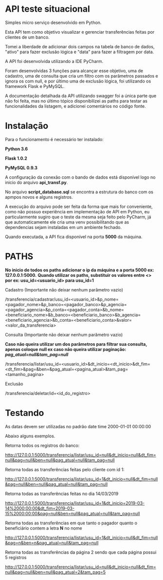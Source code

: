 # API teste situacional


Simples micro serviço desenvolvido em Python.

Esta API tem como objetivo visualizar e gerenciar transferências feitas por clientes de um banco.

Tomei a liberdade de adicionar dois campos na tabela de banco de dados, "ativo" para fazer exclusão lógica e "data" para fazer a filtragem por data.

A API foi desenvolvida utilizando a IDE PyCharm.

Foram desenvolvidas 3 funções para alcançar esse objetivo, uma de cadastro, uma de consulta que cria um filtro com os parâmetros passados e ignora os com null, e por último uma de exclusão lógica, foi utilizando os framework Flask e PyMySQL.

A documentação detalhada da API utilizando swagger foi a única parte que não foi feita, mas no último tópico disponibilizei as paths para testar as funcionalidades da listagem, e adicionei comentários no código fonte.


# Instalação


Para o funcionamento é necessário ter instalado:

**Python 3.6**

**Flask 1.0.2**

**PyMySQL 0.9.3**

A configuração da conexão com o bando de dados está disponível logo no inicio do arquivo **api_transf.py**.

No arquivo **script_database.sql** se encontra a estrutura do banco com os apmpos novos e alguns registros.

A execução do arquivo pode ser feita da forma que mais for conveniente, como não possuo experiência em implementação de API em Python, eu particularmente sugiro que o teste da mesma seja feito pelo PyCharm, já que automaticamente ele cria uma venv possibilitando que as dependencias sejam instaladas em um ambiente fechado.

Quando executada, a API fica disponível na porta **5000** da máquina.


# PATHS


**No inicio de todos os paths adicionar o ip da máquina e a porta 5000 ex: 127.0.0.1:5000.**
**Quando utilizar os paths, substituir os valores entre <> por ex: usu_id=<usuario_id> para usu_id=1**

Cadastro (Importante não deixar nenhum parâmetro vazio)

/transferencia/cadastrar/usu_id=<usuario_id>&p_nome=<pagador_nome>&p_banco=<pagador_banco>&p_agencia=<pagador_agencia>&p_conta=<pagador_conta>&b_nome=<beneficiario_nome>&b_banco=<beneficiario_banco>&b_agencia=<beneficiario_agencia>&b_conta=<beneficiario_conta>&valor=<valor_da_transferencia> 

Consulta (Importante não deixar nenhum parâmetro vazio)

**Caso não queira utilizar um dos parâmetros para filtrar sua consulta, apenas coloque null ex caso não queira utilizar paginação: _pag_atual=null&tam_pag=null_**

/transferencia/listar/usu_id=<usuario_id>&dt_inicio=<dt_inicio>&dt_fim=<dt_fim>&pag=<pagador>&ben=<beneficiario>&pag_atual=<pagina_atual>&tam_pag=<tamanho_pagina> 
  
 Exclusão
 
 /transferencia/deletar/id=<id_do_registro> 
 
 
# Testando
 

As datas devem ser utilizadas no padrão date time 2000-01-01 00:00:00

Abaixo alguns exemplos.

Retorna todos os registros do banco:

http://127.0.0.1:5000/transferencia/listar/usu_id=null&dt_inicio=null&dt_fim=null&pag=null&ben=null&pag_atual=null&tam_pag=null

Retorna todas as transferências feitas pelo cliente com id 1:

http://127.0.0.1:5000/transferencia/listar/usu_id=1&dt_inicio=null&dt_fim=null&pag=null&ben=null&pag_atual=null&tam_pag=null
  
Retorna todas as transferências feitas no dia 14/03/2019
  
http://127.0.0.1:5000/transferencia/listar/usu_id=1&dt_inicio=2019-03-14%2000:00:00&dt_fim=2019-03-15%2000:00:00&pag=null&ben=null&pag_atual=null&tam_pag=null

Retorna todas as transferências em que tanto o pagador quanto o beneficiário contem a letra **N** no nome

http://127.0.0.1:5000/transferencia/listar/usu_id=1&dt_inicio=null&dt_fim=null&pag=n&ben=n&pag_atual=null&tam_pag=null

Retorna todas as transferências da página 2 sendo que cada página possui 5 registros

http://127.0.0.1:5000/transferencia/listar/usu_id=null&dt_inicio=null&dt_fim=null&pag=null&ben=null&pag_atual=2&tam_pag=5
